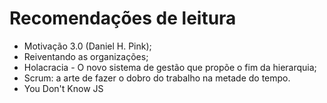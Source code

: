 # Recomendações de leitura
 - Motivação 3.0 (Daniel H. Pink);
 - Reiventando as organizações;
 - Holacracia - O novo sistema de gestão que propõe o fim da hierarquia;
 - Scrum: a arte de fazer o dobro do trabalho na metade do tempo.
 - You Don't Know JS